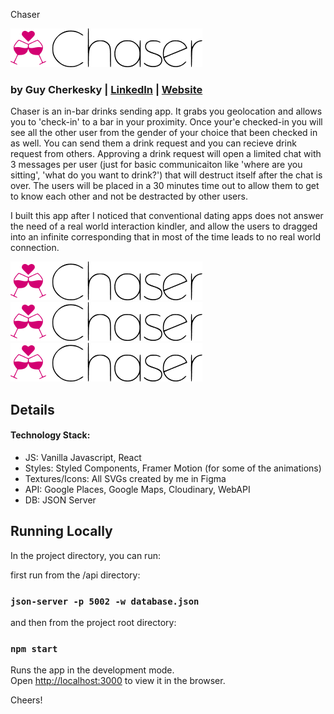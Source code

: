 Chaser 

![Logo](https://raw.githubusercontent.com/cherkesky/chaser/master/src/assets/ChaserLogo.png)

### by Guy Cherkesky | [LinkedIn](http://linkedin.com/cherkesky) | [Website](http://cherkesky.com)

Chaser is an in-bar drinks sending app. It grabs you geolocation and allows you to 'check-in' to a bar in your proximity. Once your'e checked-in you will see all the other user from the gender of your choice that been checked in as well. You can send them a drink request and you can recieve drink request from others. Approving a drink request will open a limited chat with 3 messages per user (just for basic communicaiton like 'where are you sitting', 'what do you want to drink?') that will destruct itself after the chat is over. The users will be placed in a 30 minutes time out to allow them to get to know each other and not be destracted by other users.

I built this app after I noticed that conventional dating apps does not answer the need of a real world interaction kindler, and allow the users to dragged into an infinite corresponding that in most of the time leads to no real world connection. 

![Screencast](https://raw.githubusercontent.com/cherkesky/chaser/master/src/assets/ChaserLogo.png)
![Screencast](https://raw.githubusercontent.com/cherkesky/chaser/master/src/assets/ChaserLogo.png)
![Screencast](https://raw.githubusercontent.com/cherkesky/chaser/master/src/assets/ChaserLogo.png)

## Details


#### Technology Stack: 
- JS: Vanilla Javascript, React
- Styles: Styled Components, Framer Motion (for some of the animations)
- Textures/Icons: All SVGs created by me in Figma
- API: Google Places, Google Maps, Cloudinary, WebAPI
- DB: JSON Server

## Running Locally

In the project directory, you can run:

first run from the /api directory:
### `json-server -p 5002 -w database.json`

and then from the project root directory:
### `npm start`

Runs the app in the development mode.<br />
Open [http://localhost:3000](http://localhost:3000) to view it in the browser.

Cheers!